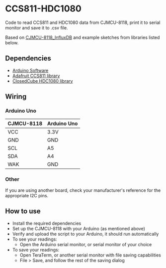 # CCS811-HDC1080
Code to read CCS811 and HDC1080 data from CJMCU-8118, print it to serial monitor and save it to .csv file.

Based on [CJMCU-8118_InfluxDB](https://github.com/bfaliszek/CJMCU-8118_InfluxDB) and example sketches from libraries listed below.

## Dependencies
- [Arduino Software](https://www.arduino.cc/en/main/software)
- [Adafruit CCS811 library](https://github.com/adafruit/Adafruit_CCS811)
- [ClosedCube HDC1080 library](https://github.com/closedcube/ClosedCube_HDC1080_Arduino)

## Wiring
### Arduino Uno
CJMCU-8118 | Arduino Uno
---------- | -----------
VCC | 3.3V
GND | GND
SCL | A5
SDA | A4
WAK | GND

### Other
If you are using another board, check your manufacturer's reference for the appropriate I2C pins.

## How to use
- Install the required dependencies
- Set up the CJMCU-8118 with your Arduino (as mentioned above)
- Verify and upload the script to your Arduino, it should run automatically
- To see your readings:
  - Open the Arduino serial monitor, or serial monitor of your choice
- To save your readings:
  - Open TeraTerm, or another serial monitor with file saving capabilities
  - File > Save, and follow the rest of the saving dialog
